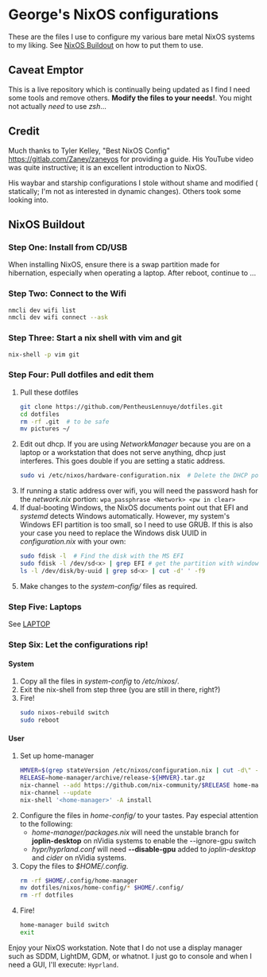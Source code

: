 # George's NixOS configurations

These are the files I use to configure my various bare metal NixOS systems to my
liking. See [NixOS Buildout](#nixos-buildout) on how to put them to use.

## Caveat Emptor

This is a live repository which is continually being updated as I find I need
some tools and remove others. __Modify the files to your needs!__. You might not
actually _need_ to use _zsh_...

## Credit

Much thanks to Tyler Kelley, "Best NixOS Config"
<https://gitlab.com/Zaney/zaneyos> for providing a guide. His YouTube video was
quite instructive; it is an excellent introduction to NixOS.

His waybar and starship configurations I stole without shame and modified (
statically; I'm not as interested in dynamic changes). Others took some
looking into.

## NixOS Buildout

### Step One: Install from CD/USB

When installing NixOS, ensure there is a swap partition made for hibernation,
especially when operating a laptop. After reboot, continue to ...

### Step Two: Connect to the Wifi

```sh
nmcli dev wifi list
nmcli dev wifi connect --ask
```

### Step Three: Start a nix shell with vim and git

```sh
nix-shell -p vim git
```

### Step Four: Pull dotfiles and edit them

1. Pull these dotfiles
   ```sh
   git clone https://github.com/PentheusLennuye/dotfiles.git
   cd dotfiles
   rm -rf .git  # to be safe
   mv pictures ~/
   ```
2. Edit out dhcp. If you are using _NetworkManager_ because you are on a laptop
   or a workstation that does not serve anything, dhcp just interferes. This
   goes double if you are setting a static address.
   ```sh
   sudo vi /etc/nixos/hardware-configuration.nix  # Delete the DHCP portion
   ```
3. If running a static address over wifi, you will need the password hash for
   the _network.nix_ portion: `wpa_passphrase <Network> <pw in clear>`
4. If dual-booting Windows, the NixOS documents point out that EFI and
   _systemd_ detects Windows automatically. However, my system's Windows EFI
   partition is too small, so I need to use GRUB. If this is also your case you
   need to replace the Windows disk UUID in _configuration.nix_ with your own:
   ```sh
   sudo fdisk -l  # Find the disk with the MS EFI
   sudo fdisk -l /dev/sd<x> | grep EFI # get the partition with windows EFI
   ls -l /dev/disk/by-uuid | grep sd<x> | cut -d' ' -f9
   ```
5. Make changes to the _system-config/_ files as required.

### Step Five: Laptops

See [LAPTOP](LAPTOP.md)

### Step Six: Let the configurations rip!

#### System

1. Copy all the files in _system-config_ to _/etc/nixos/_.
2. Exit the nix-shell from step three (you are still in there, right?)
3. Fire!
   ```sh
   sudo nixos-rebuild switch
   sudo reboot
   ```

#### User

1. Set up home-manager
   ```sh
   HMVER=$(grep stateVersion /etc/nixos/configuration.nix | cut -d\" -f2)
   RELEASE=home-manager/archive/release-${HMVER}.tar.gz
   nix-channel --add https://github.com/nix-community/$RELEASE home-manager
   nix-channel --update
   nix-shell '<home-manager>' -A install
   ```
2. Configure the files in _home-config/_ to your tastes.
   Pay especial attention to the following:
   - _home-manager/packages.nix_ will need the unstable branch for
     __joplin-desktop__ on nVidia systems to enable the --ignore-gpu switch
   - _hypr/hyprland.conf_ will need __--disable-gpu__ added to _joplin-desktop_
     and _cider_ on nVidia systems.
3. Copy the files to _$HOME/.config_.
   ```sh
   rm -rf $HOME/.config/home-manager
   mv dotfiles/nixos/home-config/* $HOME/.config/
   rm -rf dotfiles
   ```
4. Fire!
   ```sh
   home-manager build switch
   exit
   ```

Enjoy your NixOS workstation. Note that I do not use a display manager such as
SDDM, LightDM, GDM, or whatnot. I just go to console and when I need a GUI,
I'll execute: `Hyprland`.


